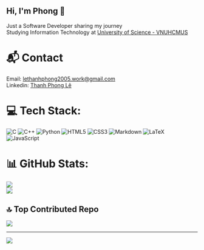 ## Hi, I'm Phong 👋

Just a Software Developer sharing my journey <br/>
Studying Information Technology at [University of Science - VNUHCMUS](https://en.hcmus.edu.vn/) <br/>

# 📬 Contact
Email: [lethanhphong2005.work@gmail.com](https://mail.google.com/mail/?view=cm&to=lethanhphong2005.work@gmail.com) <br/>
Linkedin: [Thanh Phong Lê](https://www.linkedin.com/in/thanh-phong-l%C3%AA-793b93364/)


# 💻 Tech Stack:
![C](https://img.shields.io/badge/c-%2300599C.svg?style=for-the-badge&logo=c&logoColor=white) ![C++](https://img.shields.io/badge/c++-%2300599C.svg?style=for-the-badge&logo=c%2B%2B&logoColor=white) ![Python](https://img.shields.io/badge/python-3670A0?style=for-the-badge&logo=python&logoColor=ffdd54) ![HTML5](https://img.shields.io/badge/html5-%23E34F26.svg?style=for-the-badge&logo=html5&logoColor=white) ![CSS3](https://img.shields.io/badge/css3-%231572B6.svg?style=for-the-badge&logo=css3&logoColor=white) ![Markdown](https://img.shields.io/badge/markdown-%23000000.svg?style=for-the-badge&logo=markdown&logoColor=white) ![LaTeX](https://img.shields.io/badge/latex-%23008080.svg?style=for-the-badge&logo=latex&logoColor=white) ![JavaScript](https://img.shields.io/badge/javascript-%23323330.svg?style=for-the-badge&logo=javascript&logoColor=%23F7DF1E)


# 📊 GitHub Stats:
![](https://github-readme-stats.vercel.app/api?username=typephoon&theme=chartreuse-dark&hide_border=false&include_all_commits=true&count_private=true&cache_seconds=60)<br/>
![](https://github-readme-stats.vercel.app/api/top-langs/?username=typephoon&theme=chartreuse-dark&hide_border=false&include_all_commits=true&count_private=true&layout=compact)


## 🔝 Top Contributed Repo
![](https://github-contributor-stats.vercel.app/api?username=typephoon&limit=5&theme=chartreuse-dark&combine_all_yearly_contributions=true)

---
[![](https://visitcount.itsvg.in/api?id=typephoon&icon=0&color=0)](https://visitcount.itsvg.in)
